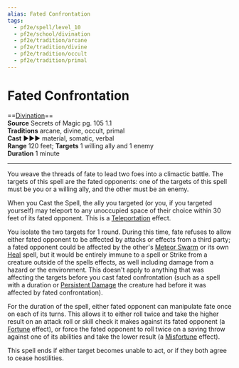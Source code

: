 ```yaml
---
alias: Fated Confrontation
tags:
  - pf2e/spell/level_10
  - pf2e/school/divination
  - pf2e/tradition/arcane
  - pf2e/tradition/divine
  - pf2e/tradition/occult
  - pf2e/tradition/primal
---
```


# Fated Confrontation

==[Divination](Divination.md)==  
__Source__ Secrets of Magic pg. 105 1.1  
**Traditions** arcane, divine, occult, primal  
**Cast** ►►► material, somatic, verbal  
**Range** 120 feet; **Targets** 1 willing ally and 1 enemy  
**Duration** 1 minute

---

You weave the threads of fate to lead two foes into a climactic battle. The targets of this spell are the fated opponents: one of the targets of this spell must be you or a willing ally, and the other must be an enemy.

When you Cast the Spell, the ally you targeted (or you, if you targeted yourself) may teleport to any unoccupied space of their choice within 30 feet of its fated opponent. This is a [Teleportation](Teleportation.md) effect.

You isolate the two targets for 1 round. During this time, fate refuses to allow either fated opponent to be affected by attacks or effects from a third party; a fated opponent could be affected by the other's [Meteor Swarm](Meteor%20Swarm.md) or its own [Heal](Heal.md) spell, but it would be entirely immune to a spell or Strike from a creature outside of the spells effects, as well including damage from a hazard or the environment. This doesn't apply to anything that was affecting the targets before you cast fated confrontation (such as a spell with a duration or [Persistent Damage](Persistent%20Damage.md) the creature had before it was affected by fated confrontation).

For the duration of the spell, either fated opponent can manipulate fate once on each of its turns. This allows it to either roll twice and take the higher result on an attack roll or skill check it makes against its fated opponent (a [Fortune](Fortune.md) effect), or force the fated opponent to roll twice on a saving throw against one of its abilities and take the lower result (a [Misfortune](Misfortune.md) effect).

This spell ends if either target becomes unable to act, or if they both agree to cease hostilities.
